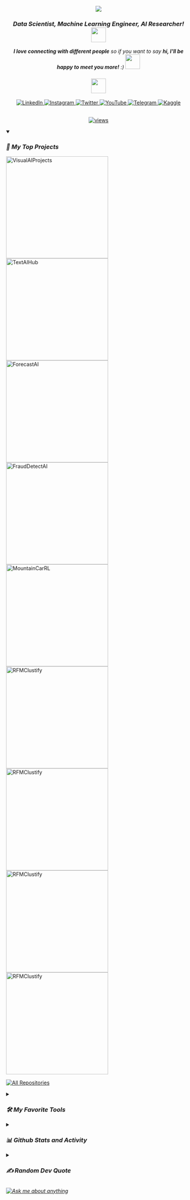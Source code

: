 <p align="center">
  <a href="https://github.com/MohamadsalehMoradpoor/readme-typing-svg">
    <img src="https://readme-typing-svg.demolab.com/?lines=🤖%20Mohamadsaleh%20Moradpoor :%29&font=Fira%20Code&center=true&width=440&height=45&color=007fff&vCenter=true&pause=1000&size=22" /></a>
</p>

<h3 align="center">
  <em><b>Data Scientist, Machine Learning Engineer, AI Researcher! </b><img src="https://media.giphy.com/media/WUlplcMpOCEmTGBtBW/giphy.gif" width="40"></em><br>
</h3>

<p align="center">
  <em><b>I love connecting with different people</b> so if you want to say <b>hi, I'll be happy to meet you more!</b> :)</em> <img src="https://media.giphy.com/media/LnQjpWaON8nhr21vNW/giphy.gif" width="40">
</p>

<h3 align="center"><img src="https://media.giphy.com/media/VgCDAzcKvsR6OM0uWg/giphy.gif" width="40"></h3>
<div align="center">
  <a href="https://www.linkedin.com/in/mohamad-moradpoor/">
    <img src="https://img.shields.io/badge/LinkedIn-%230077B5.svg?logo=linkedin&logoColor=white" alt="LinkedIn">
  </a>
  <a href="https://www.instagram.com/mr.programmer78">
    <img src="https://img.shields.io/badge/Instagram-%23E4405F.svg?logo=Instagram&logoColor=white" alt="Instagram">
  </a>
  <a href="https://twitter.com/https://twitter.com/mohamadMo696">
    <img src="https://img.shields.io/badge/Twitter-27A3E3.svg?logo=Twitter&logoColor=white" alt="Twitter">
  </a>
  <a href="https://youtube.com/channel/UCA_22c2ndhSnK-FyszESSOg">
    <img src="https://img.shields.io/badge/YouTube-%23FF0000.svg?logo=YouTube&logoColor=white" alt="YouTube">
  </a>
  <a href="https://t.me/+54Kl8M-SGohjYTY8">
    <img src="https://img.shields.io/badge/Telegram-0088CC.svg?logo=Telegram&logoColor=white" alt="Telegram">
  </a>
  <a href="https://www.kaggle.com/mohammad696">
    <img src="https://img.shields.io/badge/Kaggle-20BEFF.svg?logo=kaggle&logoColor=white" alt="Kaggle">
  </a>
</div>

<br/>

<!-- Social badges section -->
<p align="center">
  <a href="https://visitcount.itsvg.in">
    <img alt="views" title="GitHub profile views" src="https://visitcount.itsvg.in/api?id=MohamadsalehMoradpoor&label=Profile%20Views&color=11&icon=5&pretty=true"/></a>
</p>

<details open> 
<summary><h3><em>📕 My Top Projects</em></h3></summary>

  <p align="left">
    <a href="https://github.com/MohamadsalehMoradpoor/VisualAIProjects"><img width="278" src="https://denvercoder1-github-readme-stats.vercel.app/api/pin/?username=MohamadsalehMoradpoor&repo=VisualAIProjects&theme=react&bg_color=1F222E&title_color=F85D7F&hide_border=true&icon_color=F8D866&show_icons=false" alt="VisualAIProjects"></a>
    <a href="https://github.com/MohamadsalehMoradpoor/TextAIHub"><img width="278" src="https://denvercoder1-github-readme-stats.vercel.app/api/pin/?username=MohamadsalehMoradpoor&repo=TextAIHub&theme=react&bg_color=1F222E&title_color=F85D7F&hide_border=true&icon_color=F8D866&show_icons=false" alt="TextAIHub"></a>
    <a href="https://github.com/MohamadsalehMoradpoor/ForecastAI"><img width="278" src="https://denvercoder1-github-readme-stats.vercel.app/api/pin/?username=MohamadsalehMoradpoor&repo=ForecastAI&theme=react&bg_color=1F222E&title_color=F85D7F&hide_border=true&icon_color=F8D866&show_icons=false" alt="ForecastAI"></a>
    <a href="https://github.com/MohamadsalehMoradpoor/FraudDetectAI"><img width="278" src="https://denvercoder1-github-readme-stats.vercel.app/api/pin/?username=MohamadsalehMoradpoor&repo=FraudDetectAI&theme=react&bg_color=1F222E&title_color=F85D7F&hide_border=true&icon_color=F8D866&show_icons=false" alt="FraudDetectAI"></a>
    <a href="https://github.com/MohamadsalehMoradpoor/MountainCarRL"><img width="278" src="https://denvercoder1-github-readme-stats.vercel.app/api/pin/?username=MohamadsalehMoradpoor&repo=MountainCarRL&theme=react&bg_color=1F222E&title_color=F85D7F&hide_border=true&icon_color=F8D866&show_icons=false" alt="MountainCarRL"></a>
    <a href="https://github.com/MohamadsalehMoradpoor/RFMClustify"><img width="278" src="https://denvercoder1-github-readme-stats.vercel.app/api/pin/?username=MohamadsalehMoradpoor&repo=RFMClustify&theme=react&bg_color=1F222E&title_color=F85D7F&hide_border=true&icon_color=F8D866&show_icons=false" alt="RFMClustify"></a>
    <a href="https://github.com/MohamadsalehMoradpoor/InsuranceAccidentEstimate"><img width="278" src="https://denvercoder1-github-readme-stats.vercel.app/api/pin/?username=MohamadsalehMoradpoor&repo=InsuranceAccidentEstimate&theme=react&bg_color=1F222E&title_color=F85D7F&hide_border=true&icon_color=F8D866&show_icons=false" alt="RFMClustify"></a>
    <a href="https://github.com/MohamadsalehMoradpoor/PyPlayer"><img width="278" src="https://denvercoder1-github-readme-stats.vercel.app/api/pin/?username=MohamadsalehMoradpoor&repo=PyPlayer&theme=react&bg_color=1F222E&title_color=F85D7F&hide_border=true&icon_color=F8D866&show_icons=false" alt="RFMClustify"></a>
    <a href="https://github.com/MohamadsalehMoradpoor/WeatherAppDisplay"><img width="278" src="https://denvercoder1-github-readme-stats.vercel.app/api/pin/?username=MohamadsalehMoradpoor&repo=WeatherAppDisplay&theme=react&bg_color=1F222E&title_color=F85D7F&hide_border=true&icon_color=F8D866&show_icons=false" alt="RFMClustify"></a>
  </p>

  <a href="https://github.com/MohamadsalehMoradpoor?tab=repositories&sort=stargazers"><img alt="All Repositories" title="All Repositories" src="https://custom-icon-badges.demolab.com/badge/-Click%20Here%20For%20All%20My%20Repos-1F222E?style=for-the-badge&logoColor=white&logo=repo"/></a>
</details>

<details> 
  <summary><h3><em>🛠️ My Favorite Tools</h3></summary>

  <h4><em>👨‍💻 Programming and Markup Languages</h4>

  <p>
      <a href="https://github.com/search?q=user%3AMohamadsalehMoradpoor+language%3Apython"><img alt="Python" src="https://img.shields.io/badge/Python-14354C.svg?logo=python&logoColor=white"></a>
      <a href="https://github.com/search?q=user%3AMohamadsalehMoradpoor+language%3Asql"><img alt="SQL" src="https://custom-icon-badges.demolab.com/badge/SQL-025E8C.svg?logo=database&logoColor=white"></a>
      <a href="https://github.com/search?q=user%3AMohamadsalehMoradpoor+language%3Amarkdown"><img alt="Markdown" src="https://img.shields.io/badge/Markdown-000000.svg?logo=markdown&logoColor=white"></a>
  </p>
  
  <h4><em>🧰 Frameworks and Libraries</h4>

  <p>
      <a href="https://numpy.org/"><img alt="NumPy" src="https://img.shields.io/badge/NumPy-013243.svg?logo=numpy&logoColor=white"></a>
      <a href="https://pandas.pydata.org/"><img alt="Pandas" src="https://img.shields.io/badge/Pandas-150458.svg?logo=pandas&logoColor=white"></a>
      <a href="https://www.scipy.org/"><img alt="SciPy" src="https://img.shields.io/badge/SciPy-8CAAE6.svg?logo=scipy&logoColor=white"></a>
      <a href="https://plotly.com/python/"><img alt="Plotly" src="https://img.shields.io/badge/Plotly-3F4F75.svg?logo=plotly&logoColor=white"></a>
      <a href="https://scikit-learn.org/"><img alt="sklearn" src="https://img.shields.io/badge/scikit--learn-F7931E.svg?logo=scikitlearn&logoColor=white"></a>
      <a href="https://www.tensorflow.org/"><img alt="TensorFlow" src="https://img.shields.io/badge/TensorFlow-FF6F00.svg?logo=tensorflow&logoColor=white"></a>
      <a href="https://keras.io/"><img alt="Keras" src="https://img.shields.io/badge/Keras-D00000.svg?logo=keras&logoColor=white"></a>
      <a href="https://pytorch.org/"><img alt="PyTorch" src="https://img.shields.io/badge/PyTorch-EE4C2C.svg?logo=pytorch&logoColor=white"></a>
      <a href="https://spark.apache.org/"><img alt="Apache Spark" src="https://img.shields.io/badge/Apache%20Spark-E25A1C.svg?logo=apache-spark&logoColor=white"></a>
      <a href="https://flask.palletsprojects.com/"><img alt="Flask" src="https://img.shields.io/badge/Flask-000000.svg?logo=flask&logoColor=white"></a></a>
  </p>
  
  <h4><em>🗄️ Databases and Cloud Hosting</h4>

  <p>
      <a href="https://www.mysql.com/"><img alt="MySQL" src="https://img.shields.io/badge/MySQL-00f.svg?logo=mysql&logoColor=white"></a>
      <a href="https://www.postgresql.org/"><img alt="PostgreSQL" src ="https://img.shields.io/badge/PostgreSQL-316192.svg?logo=postgresql&logoColor=white"></a>

  <h4><em>💻 Software and Tools</h4>

  <p>
      <a href="https://www.anaconda.com/"><img alt="Anaconda" src="https://img.shields.io/badge/Anaconda-42B029.svg?logo=anaconda&logoColor=white"></a>
      <a href="https://jupyter.org/"><img alt="Jupyter" src="https://img.shields.io/badge/Jupyter-F37626.svg?logo=Jupyter&logoColor=white"></a>
      <a href="https://www.jetbrains.com/pycharm/"><img alt="PyCharm" src="https://img.shields.io/badge/PyCharm-000000.svg?logo=pycharm&logoColor=white"></a>
      <a href="https://code.visualstudio.com/"><img alt="Visual Studio Code" src="https://img.shields.io/badge/Visual%20Studio%20Code-0078d7.svg?logo=visual-studio-code&logoColor=white"></a>
      <a href="https://visualstudio.microsoft.com/"><img alt="Visual Studio" src="https://img.shields.io/badge/Visual%20Studio-5C2D91.svg?logo=visual-studio&logoColor=white"></a>
      <a href="https://notepad-plus-plus.org/"><img alt="Notepad++" src="https://img.shields.io/badge/Notepad++-90E59A.svg?logo=notepadplusplus&logoColor=white"></a>
      <a href="https://atom.io/"><img alt="Atom" src="https://img.shields.io/badge/Atom-66595C.svg?logo=atom&logoColor=white"></a>
      <a href="https://git-scm.com/"><img alt="Git" src="https://img.shields.io/badge/Git-F05033.svg?logo=git&logoColor=white"></a>
      <a href="https://git-scm.com/"><img alt="Git Bash" src="https://img.shields.io/badge/Git%20Bash-F05032.svg?logo=git&logoColor=white"></a>
      <a href="https://desktop.github.com/"><img alt="GitHub Desktop" src="https://img.shields.io/badge/GitHub%20Desktop-8034A9.svg?logo=github&logoColor=white"></a>
      <a href="https://about.gitlab.com/"><img alt="GitLab" src="https://img.shields.io/badge/GitLab-FCA121.svg?logo=gitlab&logoColor=white"></a>
      <a href="https://www.kaggle.com/"><img alt="Kaggle" src="https://img.shields.io/badge/Kaggle-20BEFF.svg?logo=kaggle&logoColor=white"></a>
      <a href="https://databricks.com/"><img alt="Databricks" src="https://img.shields.io/badge/Databricks-FF813F.svg?logo=databricks&logoColor=white"></a>
      <a href="https://grafana.com/"><img alt="Grafana" src="https://img.shields.io/badge/Grafana-F46800.svg?logo=grafana&logoColor=white"></a>
      <a href="https://www.vmware.com/"><img alt="VMware Virtual Machine" src="https://img.shields.io/badge/VMware%20Virtual%20Machine-607078.svg?logo=vmware&logoColor=white"></a>
      <a href="https://ubuntu.com/"><img alt="Ubuntu" src="https://img.shields.io/badge/Ubuntu-E95420.svg?logo=ubuntu&logoColor=white"></a>
      <a href="https://filezilla-project.org/"><img alt="FileZilla" src="https://img.shields.io/badge/FileZilla-BF0000.svg?logo=filezilla&logoColor=white"></a>
      <a href="https://stackoverflow.com/"><img alt="Stack Overflow" src="https://img.shields.io/badge/-Stack%20Overflow-FE7A16?logo=stack-overflow&logoColor=white"></a>
      <a href="https://www.office.com/"><img alt="Microsoft Office" src="https://img.shields.io/badge/Microsoft%20Office-D83B01?logo=microsoft-office&logoColor=white"></a>
  </p>
</details>

<details> 
  <summary><h3><em>📊 Github Stats and Activity</h3></summary>

  <h4><em>🔥 Streak Stats</h4>

  <p>
    <a href="https://github.com/MohamadsalehMoradpoor/github-readme-streak-stats">
      <img title="🔥 Get streak stats for your profile at git.io/streak-stats" alt="MohamadsalehMoradpoor's streak" src="https://streak-stats.demolab.com/?user=MohamadsalehMoradpoor&theme=monokai-metallian&hide_border=true"/>
    </a>
  </p>

  <h4><em>💻 GitHub Profile Stats</h4>

  | <a href="https://github.com/anuraghazra/github-readme-stats"><img align="center" src="https://github-readme-stats.vercel.app/api?username=MohamadsalehMoradpoor&show_icons=true&include_all_commits=true&theme=react&hide_border=true" alt="Donatello's github stats" /></a> | <a href="https://github.com/anuraghazra/github-readme-stats"><img align="center" src="https://github-readme-stats.vercel.app/api/top-langs/?username=MohamadsalehMoradpoor&layout=compact&theme=react&hide_border=true" /></a> |
  | ------------- | ------------- |
  
  <a href="https://github.com/ashutosh00710/github-readme-activity-graph"><img alt="Donatello's Activity Graph" src="https://github-readme-activity-graph.vercel.app/graph/?username=MohamadsalehMoradpoor&bg_color=1F222E&color=F8D866&line=F85D7F&point=FFFFFF&hide_border=true" /></a>
</details>

<details>
  <summary><h3><em>✍️ Random Dev Quote</h3></summary>
  <img src="https://quotes-github-readme.vercel.app/api?type=horizontal&theme=radical">
</details>

<a href="https://github.com/MohamadsalehMoradpoor/MohamadsalehMoradpoor/issues"><img alt="Ask me about anything" src="https://img.shields.io/badge/Ask%20me%20about%20anything-1F222E?style=for-the-badge&logo=github"></a>
